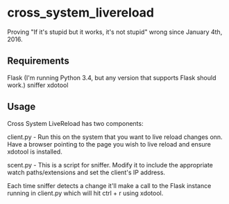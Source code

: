 # cross_system_livereload

Proving "If it's stupid but it works, it's not stupid" wrong since January 4th, 2016.

Requirements
---
Flask (I'm running Python 3.4, but any version that supports Flask should work.)
sniffer
xdotool

Usage
---
Cross System LiveReload has two components:

client.py - Run this on the system that you want to live reload changes onn. Have a browser pointing to the page you wish to live reload and ensure xdotool is installed.

scent.py - This is a script for sniffer. Modify it to include the appropriate watch paths/extensions and set the client's IP address.

Each time sniffer detects a change it'll make a call to the Flask instance running in client.py which will hit ctrl + r using xdotool.
